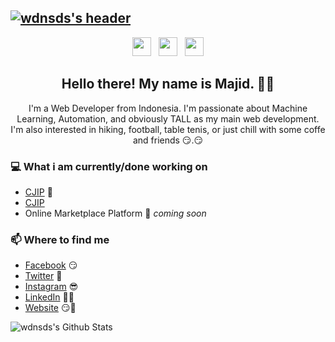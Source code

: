 ## [![wdnsds's header](https://github.com/wdnsds/wdnsds/blob/main/images/me%20long.png)](https://wdnsds.com)

<p align='center'>
<a href="https://twitter.com/MajidRifqi"><img height="30" src="https://github.com/stephenajulu/WaylonWalker/blob/main/icon/twitter.png?raw=true"></a>&nbsp;&nbsp;
<a href="https://www.instagram.com/rifqi.majid/"><img height="30" src="https://github.com/stephenajulu/WaylonWalker/blob/main/icon/instagram.jpg?raw=true"></a>&nbsp;&nbsp;
<a href="https://www.linkedin.com/in/rifqi-majid-a73a50122/"><img height="30" src="https://github.com/stephenajulu/WaylonWalker/blob/main/icon/linkedin.png?raw=true"></a>
</p>

<h2 align="center">Hello there! My name is Majid. 👋🤓</h2>
<p align="center">I'm a Web Developer from Indonesia.
I'm passionate about Machine Learning, Automation, and obviously TALL as my main web development.
I'm also interested in hiking, football, table tenis, or just chill with some coffe and friends 😏.😏

### 💻 What i am currently/done working on
- [CJIP](https://cjip.jatengprov.go.id)  🚀
- [CJIP](https://wdnsds.com)
- Online Marketplace Platform  🚀 *coming soon*

### 📫 Where to find me
- [Facebook](https://facebook.com/stephenajulu) 😏
- [Twitter](https://twitter.com/MajidRifqi) 🐤
- [Instagram](https://www.instagram.com/rifqi.majid/) 😎
- [LinkedIn](https://www.linkedin.com/in/rifqi-majid-a73a50122/) 👨💼
- [Website](https://wdnsds.com) 😏🔗

![wdnsds's Github Stats](https://github-readme-stats.vercel.app/api?username=wdnsds&show_icons=true&theme=radical)
